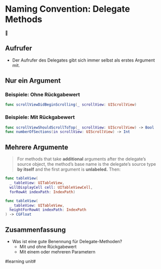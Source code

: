# Naming Convention: Delegate Methods
💬

## Aufrufer
- Der Aufrufer des Delegates gibt sich immer selbst als erstes Argument mit.

## Nur ein Argument

### Beispiele: Ohne Rückgabewert

```swift
func scrollViewDidBeginScrolling(_ scrollView: UIScrollView)
```

### Beispiele: Mit Rückgabewert

```swift
func scrollViewShouldScrollToTop(_ scrollView: UIScrollView) -> Bool
func numberOfSections(in scrollView: UIScrollView) -> Int
```

## Mehrere Argumente

> For methods that take  **additional**  arguments after the delegate’s source object, the method’s base name is the delegate’s source type  **by itself**  and the first argument is  **unlabeled.**  Then:

```swift
func tableView(
  _ tableView: UITableView,
  willDisplayCell cell: UITableViewCell,
  forRowAt indexPath: IndexPath)
```


```swift
func tableView(
  _ tableView: UITableView,
  heightForRowAt indexPath: IndexPath
) -> CGFloat
```

## Zusammenfassung
- Was ist eine gute Benennung für Delegate-Methoden?
	- Mit und ohne Rückgabewert
	- Mit einem oder mehreren Parametern


#learning unit#